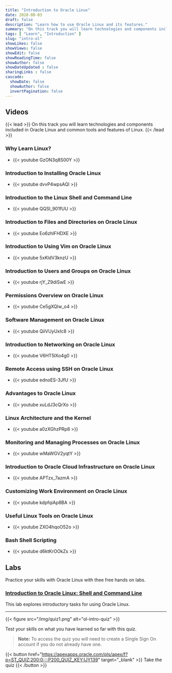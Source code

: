 ```yaml
---
title: "Introduction to Oracle Linux"
date: 2020-08-03
draft: false
description: "Learn how to use Oracle Linux and its features."
summary: "On this track you will learn technologies and components included in Oracle Linux and common tools and features of Linux."
tags: [ "Learn", "Introduction" ]
slug: "intro-ol"
showLikes: false
showViews: false
showEdit: false
showReadingTime: false
showAuthor: false
showDateUpdated : false
sharingLinks : false
cascade:
  showDate: false
  showAuthor: false
  invertPagination: false
---
```


## Videos

{{< lead >}} On this track you will learn technologies and components included in Oracle Linux and common tools and features of Linux. {{< /lead >}}

### Why Learn Linux?

- {{< youtube GzON3q8S00Y >}}

### Introduction to Installing Oracle Linux

- {{< youtube dvvP4wpsAQI >}}

### Introduction to the Linux Shell and Command Line

- {{< youtube QQSI_901fUU >}}

### Introduction to Files and Directories on Oracle Linux

- {{< youtube Eo6zhlFHDXE >}}

### Introduction to Using Vim on Oracle Linux

- {{< youtube 5xKldV3knzU >}}

### Introduction to Users and Groups on Oracle Linux

- {{< youtube rjY_Z9diSwE >}}

### Permissions Overview on Oracle Linux

- {{< youtube Ce5gXQlw_o4 >}}

### Software Management on Oracle Linux

- {{< youtube QiiVUyUxIc8 >}}

### Introduction to Networking on Oracle Linux

- {{< youtube V6HT5lXo4g0 >}}

### Remote Access using SSH on Oracle Linux

- {{< youtube ednoES-3JfU >}}

### Advantages to Oracle Linux

- {{< youtube xuLdJ3cQrXo >}}

### Linux Architecture and the Kernel

- {{< youtube a0zXGhzPRp8 >}}

### Monitoring and Managing Processes on Oracle Linux

- {{< youtube wMaWGV2yqtY >}}

### Introduction to Oracle Cloud Infrastructure on Oracle Linux

- {{< youtube APTzx_7azmA >}}

### Customizing Work Environment on Oracle Linux

- {{< youtube kdpfqiAp8BA >}}

### Useful Linux Tools on Oracle Linux

- {{< youtube ZXO4hqoO52o >}}

### Bash Shell Scripting

- {{< youtube d6ktKrOOkZs >}}

## Labs

Practice your skills with Oracle Linux with thee free hands on labs.

### [Introduction to Oracle Linux: Shell and Command Line](https://luna.oracle.com/lab/facec73e-8517-4314-877f-d4f8f429c5ab)

This lab explores introductory tasks for using Oracle Linux.

---

{{< figure src="/img/quiz1.png" alt="ol-intro-quiz" >}}

Test your skills on what you have learned so far with this quiz.

> **Note:** To access the quiz you will need to create a Single Sign On account if you do not already have one.

{{< button href="https://apexapps.oracle.com/pls/apex/f?p=ST_QUIZ:200:0::::P200_QUIZ_KEY:IJY139" target="_blank" >}}
Take the quiz
{{< /button >}}
